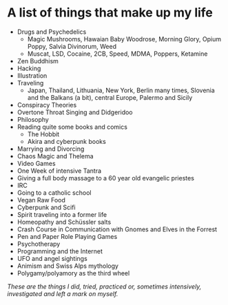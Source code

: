 # A list of things that make up my life

- Drugs and Psychedelics
    - Magic Mushrooms, Hawaian Baby Woodrose, Morning Glory, Opium Poppy, Salvia Divinorum, Weed
    - Muscat, LSD, Cocaine, 2CB, Speed, MDMA, Poppers, Ketamine
- Zen Buddhism
- Hacking
- Illustration
- Traveling
    - Japan, Thailand, Lithuania, New York, Berlin many times, Slovenia and the Balkans (a bit), central Europe, Palermo and Sicily
- Conspiracy Theories
- Overtone Throat Singing and Didgeridoo
- Philosophy
- Reading quite some books and comics
    - The Hobbit
    - Akira and cyberpunk books
- Marrying and Divorcing
- Chaos Magic and Thelema
- Video Games
- One Week of intensive Tantra
- Giving a full body massage to a 60 year old evangelic priestes
- IRC
- Going to a catholic school
- Vegan Raw Food
- Cyberpunk and Scifi
- Spirit traveling into a former life
- Homeopathy and Schüssler salts
- Crash Course in Communication with Gnomes and Elves in the Forrest
- Pen and Paper Role Playing Games
- Psychotherapy
- Programming and the Internet
- UFO and angel sightings
- Animism and Swiss Alps mythology
- Polygamy/polyamory as the third wheel

*These are the things I did, tried, practiced or, sometimes intensively, investigated and left a mark on myself.*